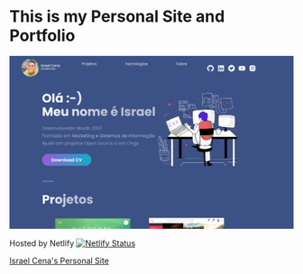 # This is my Personal Site and Portfolio
![Portfolio Website](https://github.com/israelcena/mynewportfolio/blob/main/public/images/frontprint.png)

Hosted by Netlify
[![Netlify Status](https://api.netlify.com/api/v1/badges/33bec4ce-3ff8-49e0-8ba2-29775e13ec90/deploy-status)](https://app.netlify.com/sites/israelcena/deploys)

[Israel Cena's Personal Site](https://israelcena.com.br/)
